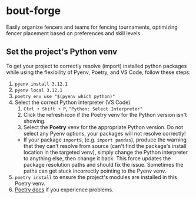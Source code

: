 # bout-forge
 Easily organize fencers and teams for fencing tournaments, optimizing fencer placement based on preferences and skill levels

## Set the project's Python venv
To get your project to correctly resolve (import) installed python packages while using the flexibility of Pyenv, Poetry, and VS Code, follow these steps:
1. `pyenv install 3.12.1`
1. `pyenv local 3.12.1`
1. `poetry env use "$(pyenv which python)"`
1. Select the correct Python interpreter (VS Code)
    1. `Ctrl + Shift + P`, `"Python: Select Interpreter"`
    3. Click the refresh icon if the Poetry venv for the Python version isn't showing.
    3. Select the **Poetry** venv for the appropriate Python version. Do not select any Pyenv options, your packages will not resolve correctly!
    - If your package `import`s, (e.g. `import pandas`), produce the warning that they can't resolve from source (can't find the package's install location in the targeted venv), simply change the Python interpreter to anything else, then change it back. This force updates the package resolution paths and should fix the issue. Sometimes the paths can get stuck incorrectly pointing to the Pyenv venv. 
1. `poetry install` to ensure the project's modules are installed in this Poetry venv.
1. [Poetry docs](https://python-poetry.org/docs/managing-environments#managing-environments) if you experience problems.
